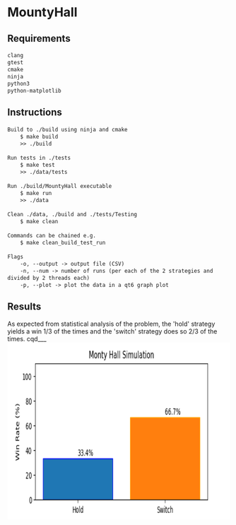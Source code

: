 # MountyHall

## Requirements
````
clang
gtest
cmake
ninja
python3
python-matplotlib
```` 

## Instructions
````
Build to ./build using ninja and cmake
    $ make build
    >> ./build

Run tests in ./tests
    $ make test
    >> ./data/tests

Run ./build/MountyHall executable
    $ make run 
    >> ./data

Clean ./data, ./build and ./tests/Testing
    $ make clean 

Commands can be chained e.g.
    $ make clean_build_test_run

Flags
    -o, --output -> output file (CSV)
    -n, --num -> number of runs (per each of the 2 strategies and divided by 2 threads each)
    -p, --plot -> plot the data in a qt6 graph plot
```` 

## Results
As expected from statistical analysis of the problem, the 'hold' strategy yields a win 1/3 of the times and the 'switch' strategy does so 2/3 of the times. 
cqd___
<img src="./imgs/results.png" alt="Results" width="600" height="400" />

